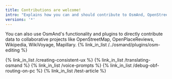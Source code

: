```yaml
---
title: Contributions are welcome!
intro: "Explains how you can and should contribute to OsmAnd, OpenStreetMap or other collaboritive projects."
versions: '*'
---
```


You can also use OsmAnd's functionality and plugins to directly contribute data to collaborative projects like OpenStreetMap, OpenPlaceReviews, Wikipedia, WikiVoyage, Mapillary.
{% link_in_list /../osmand/plugins/osm-editing %}

{% link_in_list /creating-consistent-ux %}
{% link_in_list /translating-osmand %}
{% link_in_list /voice-prompts %}
{% link_in_list /debug-obf-routing-on-pc %}
{% link_in_list /test-article %}
